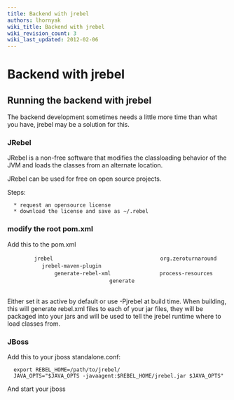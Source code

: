 ```yaml
---
title: Backend with jrebel
authors: lhornyak
wiki_title: Backend with jrebel
wiki_revision_count: 3
wiki_last_updated: 2012-02-06
---
```


# Backend with jrebel

## Running the backend with jrebel

The backend development sometimes needs a little more time than what you have, jrebel may be a solution for this.

### JRebel

JRebel is a non-free software that modifies the classloading behavior of the JVM and loads the classes from an alternate location.

JRebel can be used for free on open source projects.

Steps:

      * request an opensource license
      * download the license and save as ~/.rebel

### modify the root pom.xml

Add this to the pom.xml

`   `<profile>
`     `<id>`jrebel`</id>
`     `<build>
`       `<plugins>
`         `<plugin>
`           `<groupId>`org.zeroturnaround`</groupId>
`           `<artifactId>`jrebel-maven-plugin`</artifactId>
`           `<executions>
`             `<execution>
`               `<id>`generate-rebel-xml`</id>
`               `<phase>`process-resources`</phase>
`               `<goals>
`                 `<goal>`generate`</goal>
`               `</goals>
`             `</execution>
`           `</executions>
`         `</plugin>
`       `</plugins>
`     `</build>
`   `</profile>

Either set it as active by default or use -Pjrebel at build time. When building, this will generate rebel.xml files to each of your jar files, they will be packaged into your jars and will be used to tell the jrebel runtime where to load classes from.

### JBoss

Add this to your jboss standalone.conf:

      export REBEL_HOME=/path/to/jrebel/
      JAVA_OPTS="$JAVA_OPTS -javaagent:$REBEL_HOME/jrebel.jar $JAVA_OPTS"

And start your jboss
